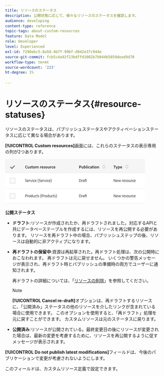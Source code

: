 ```yaml
---
title: リソースのステータス
description: 公開状態に応じて、様々なリソースのステータスを確認します。
audience: developing
content-type: reference
topic-tags: about-custom-resources
feature: Data Model
role: Developer
level: Experienced
exl-id: 7290ebc5-8a58-4b7f-99bf-d942e37c944e
source-git-commit: fcb5c4a92f23bdffd1082b7b044b5859dead9d70
workflow-type: tm+mt
source-wordcount: '223'
ht-degree: 1%

---
```


# リソースのステータス{#resource-statuses}

リソースのステータスは、パブリッシュステータスやアクティベーションステータスに応じて異なる場合があります。

**[!UICONTROL Custom resources]**&#x200B;画面には、これらのステータスの表示専用の列が2つあります。

![](assets/schema_colonne_1.png)

**公開ステータス**

* **ドラフト**:リソースが作成されたか、再ドラフトされました。対応するAPIと共にデータベーステーブルを作成するには、リソースを再公開する必要があります。 リソースを再ドラフト中の場合、パブリッシュステップの後、リソースは自動的に非アクティブになります。
* **再ドラフトの保留中**:資源は再起草された。再ドラフト処理は、次の公開時におこなわれます。 再ドラフトは元に戻せません。 いくつかの警告メッセージが表示され、再ドラフト時とパブリッシュの準備時の両方でユーザーに通知されます。

   再ドラフトの詳細については、「[リソースの削除](../../developing/using/deleting-a-resource.md)」を参照してください。

   >[!NOTE]
   >
   >**[!UICONTROL Cancel re-draft]**&#x200B;オプションは、再ドラフトするリソースに、「公開済み」ステータスの他のリソースを介したリンクが含まれている場合に使用できます。 このオプションを使用すると、「再ドラフト」処理を元に戻すことができます。 カスタムリソースは元のステータスに戻ります。

* **公開済み**:リソースが公開されている。最終変更日の後にリソースが変更された場合は、最新の変更を考慮するために、リソースを再公開するように促すメッセージが表示されます。

**[!UICONTROL Do not publish latest modifications]**&#x200B;フィールドは、今後のパブリケーションで変更が考慮されないようにします。

このフィールドは、カスタムリソース定義で設定できます。
